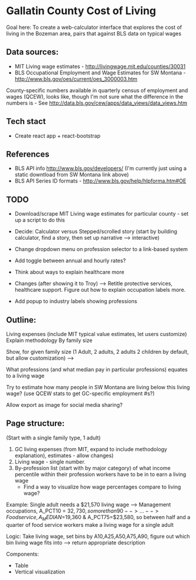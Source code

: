 # Gallatin County Cost of Living

Goal here: To create a web-calculator interface that explores the cost of living in the Bozeman area, pairs that against BLS data on typical wages


## Data sources:
- MIT Living wage estimates - http://livingwage.mit.edu/counties/30031
- BLS Occupational Employment and Wage Estimates for SW Montana - http://www.bls.gov/oes/current/oes_3000003.htm

County-specific numbers available in quarterly census of employment and wages (QCEW), looks like, though I'm not sure what the difference in the numbers is - See http://data.bls.gov/cew/apps/data_views/data_views.htm

## Tech stact
- Create react app + react-bootstrap

## References
- BLS API info http://www.bls.gov/developers/ (I'm currently just using a static downtload from SW Montana link above)
- BLS API Series ID formats - http://www.bls.gov/help/hlpforma.htm#OE

## TODO
- Download/scrape MIT Living wage estimates for particular county - set up a script to do this
- Decide: Calculator versus Stepped/scrolled story (start by building calculator, find a story, then set up narrative --> interactive)
- Change dropdown menu on profession selector to a link-based system
- Add toggle between annual and hourly rates?
- Think about ways to explain healthcare more
- Changes (after showing it to Troy) --> Retitle protective services, healthcare support. Figure out how to explain occupation labels more.

- Add popup to industry labels showing professions


## Outline:

Living expenses (include MIT typical value estimates, let users customize)
    Explain methodology
    By family size

Show, for given family size (1 Adult, 2 adults, 2 adults 2 children by default, but allow customization) --> 

What professions (and what median pay in particular professions) equates to a living wage

Try to estimate how many people in SW Montana are living below this living wage? (use QCEW stats to get GC-specific employment #s?)

Allow export as image for social media sharing? 

## Page structure:

(Start with a single family type, 1 adult)
1. GC living expenses (from MIT, expand to include methodology explanation), estimates - allow changes)
2. Living wage - single number.
3. By-profession list (start with by major category) of what income percentile within their profession workers have to be in to earn a living wage
    - Find a way to visualize how wage percentages compare to living wage?

Example:
Single adult needs a $21,570 living wage
--> Management occupations, A_PCT10 = $32,730, so more than 90% of managers make a living wage for a single adult.
--> 
...
--> Food service, A_MEDIAN=$19,360 & A_PCT75=$23,580, so between half and a quarter of food service workers make a living wage for a single adult

Logic: Take living wage, set bins by A10,A25,A50,A75,A90, figure out which bin living wage fits into --> return appropriate description

Components:
- Table
- Vertical visualization